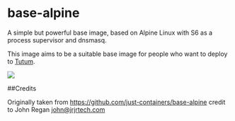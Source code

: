 # base-alpine 

A simple but powerful base image, based on Alpine Linux with S6 as a process supervisor and dnsmasq.

This image aims to be a suitable base image for people who want to deploy to [Tutum](http://tutum.co).

[![](https://badge.imagelayers.io/vizzbuzz/base-alpine.svg)](https://imagelayers.io/?images=vizzbuzz/base-alpine:latest 'Get your own badge on imagelayers.io')

##Credits

Originally taken from https://github.com/just-containers/base-alpine credit to John Regan <john@jrjrtech.com>

